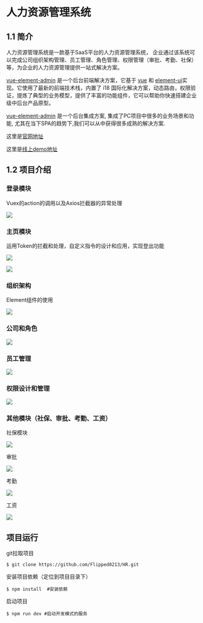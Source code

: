 # 人力资源管理系统

## 1.1 简介

人力资源管理系统是一款基于SaaS平台的人力资源管理系统， 企业通过该系统可以完成公司组织架构管理、员工管理、角色管理、权限管理（审批、考勤、社保）等，为企业的人力资源管理提供一站式解决方案。

[vue-element-admin](https://panjiachen.gitee.io/vue-element-admin-site/zh/) 是一个后台前端解决方案，它基于 [vue](https://github.com/vuejs/vue) 和 [element-ui](https://github.com/ElemeFE/element)实现。它使用了最新的前端技术栈，内置了 i18 国际化解决方案，动态路由，权限验证，提炼了典型的业务模型，提供了丰富的功能组件，它可以帮助你快速搭建企业级中后台产品原型。

[vue-element-admin](http://panjiachen.github.io/vue-element-admin) 是一个后台集成方案, 集成了PC项目中很多的业务场景和功能, 尤其在当下SPA的趋势下,我们可以从中获得很多成熟的解决方案.

这里是[官网地址](https://panjiachen.gitee.io/vue-element-admin-site/zh/)

这里是[线上demo地址](https://panjiachen.github.io/vue-element-admin/#/dashboard)

## 1.2 项目介绍

### 登录模块

Vuex的action的调用以及Axios拦截器的异常处理

![](https://github.com/Flipped0213/HR/blob/main/pic/1.png)

### 主页模块

运用Token的拦截和处理，自定义指令的设计和应用，实现登出功能

![](https://github.com/Flipped0213/HR/blob/main/pic/2.png)

![](https://github.com/Flipped0213/HR/blob/main/pic/2-1.png)

### 组织架构

Element组件的使用

![](https://github.com/Flipped0213/HR/blob/main/pic/3.png)

### 公司和角色



![](https://github.com/Flipped0213/HR/blob/main/pic/4.png)

### 员工管理

![](https://github.com/Flipped0213/HR/blob/main/pic/5.png)

### 权限设计和管理

![](https://github.com/Flipped0213/HR/blob/main/pic/6.png)

### 其他模块（社保、审批、考勤、工资）

社保模块

![](https://github.com/Flipped0213/HR/blob/main/pic/7.png)

审批

![](https://github.com/Flipped0213/HR/blob/main/pic/8.png)

考勤

![](https://github.com/Flipped0213/HR/blob/main/pic/9.png)

工资

![](https://github.com/Flipped0213/HR/blob/main/pic/10.png)

## 项目运行

git拉取项目

```base
$ git clone https://github.com/Flipped0213/HR.git
```

安装项目依赖（定位到项目目录下）

```base
$ npm install  #安装依赖
```

启动项目

```base
$ npm run dev #启动开发模式的服务
```

